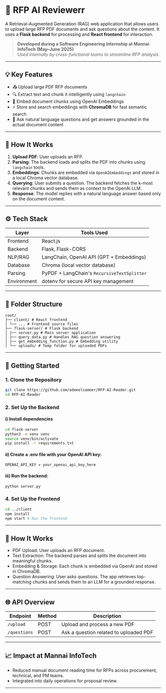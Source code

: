 # 🧠 RFP AI Reviewerr

A Retrieval-Augmented Generation (RAG) web application that allows users to upload large RFP PDF documents and ask questions about the content. It uses a **Flask backend** for processing and **React frontend** for interaction.

> **Developed during a Software Engineering Internship at Mannai InfoTech (May–June 2025)**  
> *Used internally by cross-functional teams to streamline RFP analysis.*

---

## 💡 Key Features

- 📤 Upload large PDF RFP documents
- 🔍 Extract text and chunk it intelligently using `langchain`
- 🧠 Embed document chunks using OpenAI Embeddings
- ⚡ Store and search embeddings with **ChromaDB** for fast semantic search
- 💬 Ask natural language questions and get answers grounded in the actual document content

---

## 🚀 How It Works

1. **Upload PDF**: User uploads an RFP.
2. **Parsing**: The backend loads and splits the PDF into chunks using `langchain` tools.
3. **Embeddings**: Chunks are embedded via `OpenAIEmbeddings` and stored in a local Chroma vector database.
4. **Querying**: User submits a question. The backend fetches the k-most relevant chunks and sends them as context to the OpenAI LLM.
5. **Response**: The model replies with a natural language answer based only on the document content.

---

## ⚙️ Tech Stack

| Layer     | Tools Used                                  |
|-----------|---------------------------------------------|
| Frontend  | React.js                                    |
| Backend   | Flask, Flask-CORS                           |
| NLP/RAG   | LangChain, OpenAI API (GPT + Embeddings)    |
| Database  | Chroma (local vector database)              |
| Parsing   | PyPDF + LangChain's `RecursiveTextSplitter` |
| Environment | dotenv for secure API key management     |

---

## 📁 Folder Structure

```
root/
├── client/ # React frontend
│ └── ... # Frontend source files
├── flask-server/ # Flask backend
│ ├── server.py # Main server application
│ ├── query_data.py # Handles RAG question answering
│ ├── get_embedding_function.py # Embedding utility
│ └── uploads/ # Temp folder for uploaded PDFs
```

---

## 🚀 Getting Started

### 1. Clone the Repository

```bash
git clone https://github.com/adeeelsameer/RFP-AI-Reader.git
cd RFP-AI-Reader
```

### 2. Set Up the Backend

#### i) Install dependencies

```bash
cd flask-server
python3 -m venv venv
source venv/bin/activate
pip install -r requirements.txt
```

#### ii) Create a .env file with your OpenAI API key:

```env
OPENAI_API_KEY = your_openai_api_key_here
```

#### iii) Run the backend:

```bash
python server.py
```

### 4. Set Up the Frontend

```bash
cd ../client
npm install
npm start # Run the frontend
```
---

## 🧪 How It Works

- PDF Upload: User uploads an RFP document.
- Text Extraction: The backend parses and splits the document into meaningful chunks.
- Embedding & Storage: Each chunk is embedded via OpenAI and stored in ChromaDB.
- Question Answering: User asks questions. The app retrieves top-matching chunks and sends them to an LLM for a grounded response.

---

## 🌐 API Overview

| Endpoint    | Method | Description                            |
|-------------|--------|----------------------------------------|
| `/upload`   | POST   | Upload and process a new PDF           |
| `/questions`| POST   | Ask a question related to uploaded PDF |


---

## 📈 Impact at Mannai InfoTech

- Reduced manual document reading time for RFPs across procurement, technical, and PM teams.
- Integrated into daily operations for proposal review.

---

